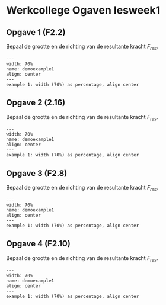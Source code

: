 # Werkcollege Ogaven lesweek1

## Opgave 1 (F2.2)
Bepaal de grootte en de richting van de resultante kracht $F_{res}$.

```{figure} ../figures/F2.2.jpg
---
width: 70%
name: demoexample1
align: center
---
example 1: width (70%) as percentage, align center
```

## Opgave 2 (2.16)
Bepaal de grootte en de richting van de resultante kracht $F_{res}$.

```{figure} ../figures/F2.2.jpg
---
width: 70%
name: demoexample1
align: center
---
example 1: width (70%) as percentage, align center
```

## Opgave 3 (F2.8)
Bepaal de grootte en de richting van de resultante kracht $F_{res}$.

```{figure} ../figures/F2.8.jpg
---
width: 70%
name: demoexample1
align: center
---
example 1: width (70%) as percentage, align center
```

## Opgave 4 (F2.10)
Bepaal de grootte en de richting van de resultante kracht $F_{res}$.

```{figure} ../figures/F2.10.jpg
---
width: 70%
name: demoexample1
align: center
---
example 1: width (70%) as percentage, align center
```
